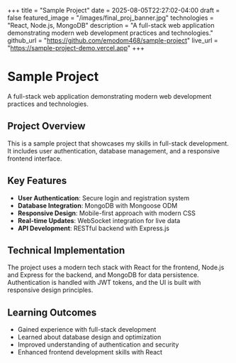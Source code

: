 +++
title = "Sample Project"
date = 2025-08-05T22:27:02-04:00
draft = false
featured_image = "/images/final_proj_banner.jpg"
technologies = "React, Node.js, MongoDB"
description = "A full-stack web application demonstrating modern web development practices and technologies."
github_url = "https://github.com/emodom468/sample-project"
live_url = "https://sample-project-demo.vercel.app"
+++

# Sample Project

A full-stack web application demonstrating modern web development practices and technologies.

## Project Overview

This is a sample project that showcases my skills in full-stack development. It includes user authentication, database management, and a responsive frontend interface.

## Key Features

- **User Authentication**: Secure login and registration system
- **Database Integration**: MongoDB with Mongoose ODM
- **Responsive Design**: Mobile-first approach with modern CSS
- **Real-time Updates**: WebSocket integration for live data
- **API Development**: RESTful backend with Express.js

## Technical Implementation

The project uses a modern tech stack with React for the frontend, Node.js and Express for the backend, and MongoDB for data persistence. Authentication is handled with JWT tokens, and the UI is built with responsive design principles.

## Learning Outcomes

- Gained experience with full-stack development
- Learned about database design and optimization
- Improved understanding of authentication and security
- Enhanced frontend development skills with React

